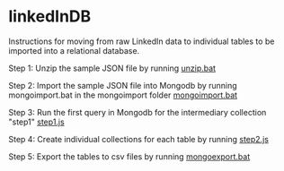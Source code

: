 # linkedInDB
Instructions for moving from raw LinkedIn data to individual tables to be imported into a relational database.

Step 1: Unzip the sample JSON file by running [unzip.bat](/mongoimport/unzip.bat)

Step 2: Import the sample JSON file into Mongodb by running mongoimport.bat in the mongoimport folder [mongoimport.bat](/mongoimport/mongoimport.bat)

Step 3: Run the first query in Mongodb for the intermediary collection "step1" [step1.js](/mongodb_queries/step1.js)

Step 4: Create individual collections for each table by running [step2.js](/mongodb_queries/step2.js)

Step 5: Export the tables to csv files by running [mongoexport.bat](/mongoexport/mongoexport.bat)
